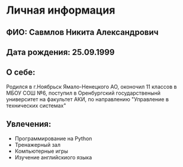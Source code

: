 # Личная информация
## ФИО: Савмлов Никита Александрович
## Дата рождения: 25.09.1999
## О себе:
Родился в г.Ноябрьск Ямало-Ненецкого АО, оконочил 11 классов в МБОУ СОШ №6, поступил в Оренбургский государственынй университет на факультет АКИ, по направлению "Управление в технических системах"
## Увлечения:
 - Программирование на Python
 - Тренажерный зал
 - Компьютерные игры
 - Изучение английскиого языка

